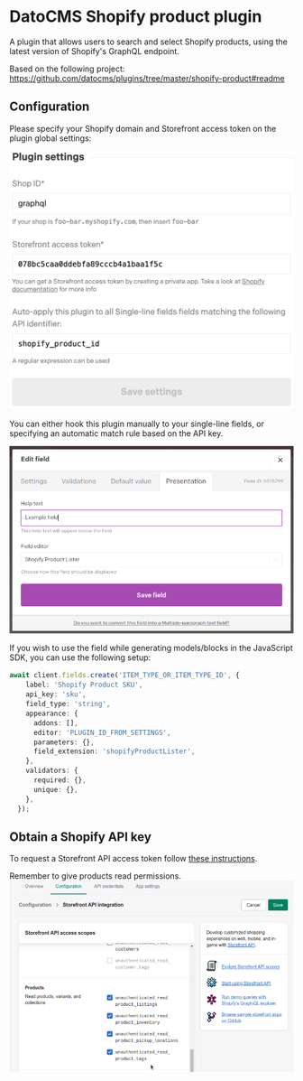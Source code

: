 # DatoCMS Shopify product plugin

A plugin that allows users to search and select Shopify products, using the latest version of Shopify's GraphQL endpoint.

Based on the following project: https://github.com/datocms/plugins/tree/master/shopify-product#readme

## Configuration

Please specify your Shopify domain and Storefront access token on the plugin global settings:

![Demo](https://raw.githubusercontent.com/javierfurus/dato-cms-shopify-product-lister/main/docs/settings.png)

You can either hook this plugin manually to your single-line fields, or specifying an automatic match rule based on the API key.

![Demo](https://raw.githubusercontent.com/javierfurus/dato-cms-shopify-product-lister/main/docs/assign-to-field.png)

If you wish to use the field while generating models/blocks in the JavaScript SDK, you can use the following setup:

```ts
await client.fields.create('ITEM_TYPE_OR_ITEM_TYPE_ID', {
    label: 'Shopify Product SKU',
    api_key: 'sku',
    field_type: 'string',
    appearance: {
      addons: [],
      editor: 'PLUGIN_ID_FROM_SETTINGS',
      parameters: {},
      field_extension: 'shopifyProductLister',
    },
    validators: {
      required: {},
      unique: {},
    },
  });
```

## Obtain a Shopify API key

To request a Storefront API access token follow [these instructions](https://www.shopify.com/partners/blog/storefront-api-learning-kit).

Remember to give products read permissions.
![Demo](https://raw.githubusercontent.com/javierfurus/dato-cms-shopify-product-lister/main/docs/shopify-storefront-key.png)
